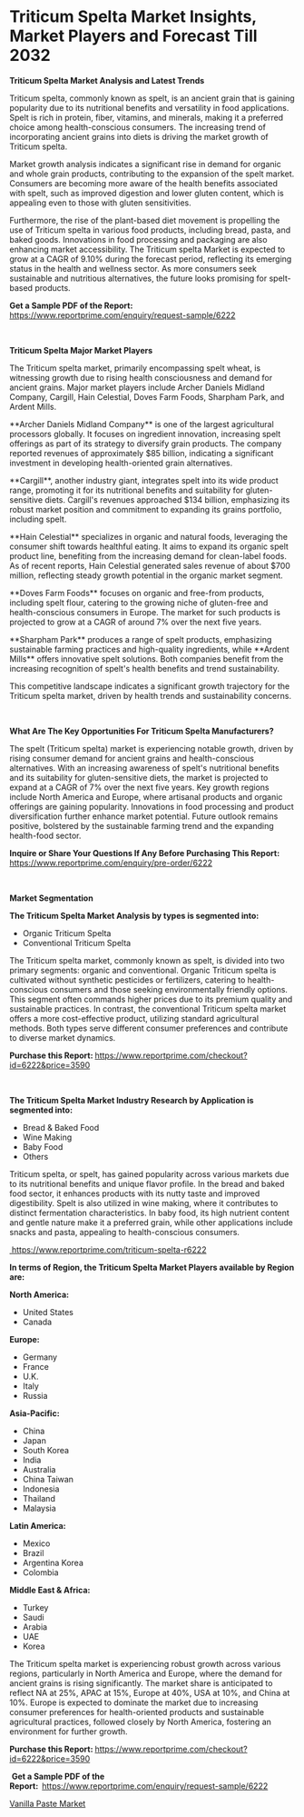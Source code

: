 <p><h1>Triticum Spelta Market Insights, Market Players and Forecast Till 2032</h1></p><p><strong>Triticum Spelta Market Analysis and Latest Trends</strong></p>
<p><p>Triticum spelta, commonly known as spelt, is an ancient grain that is gaining popularity due to its nutritional benefits and versatility in food applications. Spelt is rich in protein, fiber, vitamins, and minerals, making it a preferred choice among health-conscious consumers. The increasing trend of incorporating ancient grains into diets is driving the market growth of Triticum spelta.</p><p>Market growth analysis indicates a significant rise in demand for organic and whole grain products, contributing to the expansion of the spelt market. Consumers are becoming more aware of the health benefits associated with spelt, such as improved digestion and lower gluten content, which is appealing even to those with gluten sensitivities. </p><p>Furthermore, the rise of the plant-based diet movement is propelling the use of Triticum spelta in various food products, including bread, pasta, and baked goods. Innovations in food processing and packaging are also enhancing market accessibility. The Triticum spelta Market is expected to grow at a CAGR of 9.10% during the forecast period, reflecting its emerging status in the health and wellness sector. As more consumers seek sustainable and nutritious alternatives, the future looks promising for spelt-based products.</p></p>
<p><strong>Get a Sample PDF of the Report:&nbsp;</strong> <a href="https://www.reportprime.com/enquiry/request-sample/6222?utm_campaign=1871&utm_medium=2&utm_source=Github&utm_content=ia&utm_term=19032025&utm_id=triticum-spelta">https://www.reportprime.com/enquiry/request-sample/6222</a></p>
<p>&nbsp;</p>
<p><strong>Triticum Spelta Major Market Players</strong></p>
<p><p>The Triticum spelta market, primarily encompassing spelt wheat, is witnessing growth due to rising health consciousness and demand for ancient grains. Major market players include Archer Daniels Midland Company, Cargill, Hain Celestial, Doves Farm Foods, Sharpham Park, and Ardent Mills. </p><p>**Archer Daniels Midland Company** is one of the largest agricultural processors globally. It focuses on ingredient innovation, increasing spelt offerings as part of its strategy to diversify grain products. The company reported revenues of approximately $85 billion, indicating a significant investment in developing health-oriented grain alternatives.</p><p>**Cargill**, another industry giant, integrates spelt into its wide product range, promoting it for its nutritional benefits and suitability for gluten-sensitive diets. Cargill's revenues approached $134 billion, emphasizing its robust market position and commitment to expanding its grains portfolio, including spelt.</p><p>**Hain Celestial** specializes in organic and natural foods, leveraging the consumer shift towards healthful eating. It aims to expand its organic spelt product line, benefiting from the increasing demand for clean-label foods. As of recent reports, Hain Celestial generated sales revenue of about $700 million, reflecting steady growth potential in the organic market segment.</p><p>**Doves Farm Foods** focuses on organic and free-from products, including spelt flour, catering to the growing niche of gluten-free and health-conscious consumers in Europe. The market for such products is projected to grow at a CAGR of around 7% over the next five years.</p><p>**Sharpham Park** produces a range of spelt products, emphasizing sustainable farming practices and high-quality ingredients, while **Ardent Mills** offers innovative spelt solutions. Both companies benefit from the increasing recognition of spelt's health benefits and trend sustainability.</p><p>This competitive landscape indicates a significant growth trajectory for the Triticum spelta market, driven by health trends and sustainability concerns.</p></p>
<p>&nbsp;</p>
<p><strong>What Are The Key Opportunities For Triticum Spelta Manufacturers?</strong></p>
<p><p>The spelt (Triticum spelta) market is experiencing notable growth, driven by rising consumer demand for ancient grains and health-conscious alternatives. With an increasing awareness of spelt's nutritional benefits and its suitability for gluten-sensitive diets, the market is projected to expand at a CAGR of 7% over the next five years. Key growth regions include North America and Europe, where artisanal products and organic offerings are gaining popularity. Innovations in food processing and product diversification further enhance market potential. Future outlook remains positive, bolstered by the sustainable farming trend and the expanding health-food sector.</p></p>
<p><strong>Inquire or Share Your Questions If Any Before Purchasing This Report:</strong> <a href="https://www.reportprime.com/enquiry/pre-order/6222?utm_campaign=1871&utm_medium=2&utm_source=Github&utm_content=ia&utm_term=19032025&utm_id=triticum-spelta">https://www.reportprime.com/enquiry/pre-order/6222</a></p>
<p>&nbsp;</p>
<p><strong>Market Segmentation</strong></p>
<p><strong>The Triticum Spelta Market Analysis by types is segmented into:</strong></p>
<p><ul><li>Organic Triticum Spelta</li><li>Conventional Triticum Spelta</li></ul></p>
<p><p>The Triticum spelta market, commonly known as spelt, is divided into two primary segments: organic and conventional. Organic Triticum spelta is cultivated without synthetic pesticides or fertilizers, catering to health-conscious consumers and those seeking environmentally friendly options. This segment often commands higher prices due to its premium quality and sustainable practices. In contrast, the conventional Triticum spelta market offers a more cost-effective product, utilizing standard agricultural methods. Both types serve different consumer preferences and contribute to diverse market dynamics.</p></p>
<p><strong>Purchase this Report:&nbsp;</strong><a href="https://www.reportprime.com/checkout?id=6222&price=3590&utm_campaign=1871&utm_medium=2&utm_source=Github&utm_content=ia&utm_term=19032025&utm_id=triticum-spelta">https://www.reportprime.com/checkout?id=6222&price=3590</a></p>
<p>&nbsp;</p>
<p><strong>The Triticum Spelta Market Industry Research by Application is segmented into:</strong></p>
<p><ul><li>Bread & Baked Food</li><li>Wine Making</li><li>Baby Food</li><li>Others</li></ul></p>
<p><p>Triticum spelta, or spelt, has gained popularity across various markets due to its nutritional benefits and unique flavor profile. In the bread and baked food sector, it enhances products with its nutty taste and improved digestibility. Spelt is also utilized in wine making, where it contributes to distinct fermentation characteristics. In baby food, its high nutrient content and gentle nature make it a preferred grain, while other applications include snacks and pasta, appealing to health-conscious consumers.</p></p>
<p><a href="https://www.reportprime.com/triticum-spelta-r6222?utm_campaign=1871&utm_medium=2&utm_source=Github&utm_content=ia&utm_term=19032025&utm_id=triticum-spelta">&nbsp;https://www.reportprime.com/triticum-spelta-r6222</a></p>
<p><strong>In terms of Region, the Triticum Spelta Market Players available by Region are:</strong></p>
<p>
    <p> <strong> North America: </strong>
        <ul>
            <li>United States</li>
            <li>Canada</li>
        </ul>
        </p> 
    <p> <strong> Europe: </strong>
        <ul>
            <li>Germany</li>
            <li>France</li>
            <li>U.K.</li>
            <li>Italy</li>
            <li>Russia</li>
        </ul>
        </p> 
    <p> <strong> Asia-Pacific: </strong>
        <ul>
            <li>China</li>
            <li>Japan</li>
            <li>South Korea</li>
            <li>India</li>
            <li>Australia</li>
            <li>China Taiwan</li>
            <li>Indonesia</li>
            <li>Thailand</li>
            <li>Malaysia</li>
        </ul>
        </p> 
    <p> <strong> Latin America: </strong>
        <ul>
            <li>Mexico</li>
            <li>Brazil</li>
            <li>Argentina Korea</li>
            <li>Colombia</li>
        </ul>
        </p> 
    <p> <strong> Middle East & Africa: </strong>
        <ul>
            <li>Turkey</li>
            <li>Saudi</li>
            <li>Arabia</li>
            <li>UAE</li>
            <li>Korea</li>
        </ul>
    </p>
    </p>
<p><p>The Triticum spelta market is experiencing robust growth across various regions, particularly in North America and Europe, where the demand for ancient grains is rising significantly. The market share is anticipated to reflect NA at 25%, APAC at 15%, Europe at 40%, USA at 10%, and China at 10%. Europe is expected to dominate the market due to increasing consumer preferences for health-oriented products and sustainable agricultural practices, followed closely by North America, fostering an environment for further growth.</p></p>
<p><strong>Purchase this Report: </strong><a href="https://www.reportprime.com/checkout?id=6222&price=3590&utm_campaign=1871&utm_medium=2&utm_source=Github&utm_content=ia&utm_term=19032025&utm_id=triticum-spelta">https://www.reportprime.com/checkout?id=6222&price=3590</a></p>
<p>&nbsp;<strong>Get a Sample PDF of the Report:&nbsp;&nbsp;</strong><a href="https://www.reportprime.com/enquiry/request-sample/6222?utm_campaign=1871&utm_medium=2&utm_source=Github&utm_content=ia&utm_term=19032025&utm_id=triticum-spelta">https://www.reportprime.com/enquiry/request-sample/6222</a></p>
<p><strong></strong></p>
<p><p><a href="https://github.com/norbyboyse4d/Market-Research-Report-List-1/blob/main/vanilla-paste-market.md?utm_campaign=1871&utm_medium=2&utm_source=Github&utm_content=ia&utm_term=19032025&utm_id=triticum-spelta">Vanilla Paste Market</a></p></p>